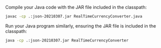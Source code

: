Compile your Java code with the JAR file included in the classpath:

```sh
javac -cp .:json-20210307.jar RealTimeCurrencyConverter.java
```

Run your Java program similarly, ensuring the JAR file is included in the classpath:

```sh
java -cp .:json-20210307.jar RealTimeCurrencyConverter
```